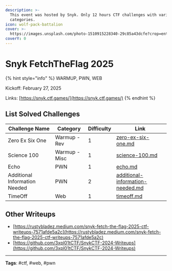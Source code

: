 ```yaml
---
description: >-
  This event was hosted by Snyk. Only 12 hours CTF challenges with various
  categories.
icon: wolf-pack-battalion
cover: >-
  https://images.unsplash.com/photo-1510915228340-29c85a43dcfe?crop=entropy&cs=srgb&fm=jpg&ixid=M3wxOTcwMjR8MHwxfHNlYXJjaHwyfHxoYWNrfGVufDB8fHx8MTc0MDg3NTc3MXww&ixlib=rb-4.0.3&q=85
coverY: 0
---
```


# Snyk FetchTheFlag 2025

{% hint style="info" %}
WARMUP, PWN, WEB

Kickoff: February 27, 2025

Links: [https://snyk.ctf.games/](https://snyk.ctf.games/)
{% endhint %}

## List Solved Challenges

<table><thead><tr><th>Challenge Name</th><th>Category</th><th data-type="rating" data-max="5">Difficulty</th><th data-type="content-ref">Link</th></tr></thead><tbody><tr><td>Zero Ex Six One</td><td>Warmup - Rev</td><td>1</td><td><a href="zero-ex-six-one.md">zero-ex-six-one.md</a></td></tr><tr><td>Science 100</td><td>Warmup - Misc</td><td>1</td><td><a href="science-100.md">science-100.md</a></td></tr><tr><td>Echo</td><td>PWN</td><td>1</td><td><a href="echo.md">echo.md</a></td></tr><tr><td>Additional Information Needed</td><td>PWN</td><td>2</td><td><a href="additional-information-needed.md">additional-information-needed.md</a></td></tr><tr><td>TimeOff</td><td>Web</td><td>1</td><td><a href="timeoff.md">timeoff.md</a></td></tr></tbody></table>

## Other Writeups

* [https://rustybladez.medium.com/snyk-fetch-the-flag-2025-ctf-writeups-7571afde5a2c](https://rustybladez.medium.com/snyk-fetch-the-flag-2025-ctf-writeups-7571afde5a2c)
* [https://github.com/3xpl01tCTF/SnykCTF-2024-Writeups](https://github.com/3xpl01tCTF/SnykCTF-2024-Writeups)

***

**Tags**: #ctf, #web, #pwn
